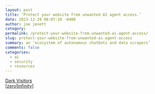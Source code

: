 ```yaml
---
layout: post
title: ‘Protect your website from unwanted AI agent access.’
date: 2023-12-29 08:07:10 -0400
author: joe jenett
category: 
permalink: /protect-your-website-from-unwanted-ai-agent-access/
slug: protect-your-website-from-unwanted-ai-agent-access
summary: an ‘ecosystem of autonomous chatbots and data scrapers’
comments: false
categories:
  - ai
  - security
  - resources
---
```


<a title="Dark Visitors - A list of known AI agents on the internet" href="https://darkvisitors.com/">Dark Visitors</a><br>[<a href="https://pinboard.in/u:zero1infinity">zero1infinity</a>]

<a href="https://brid.gy/publish/mastodon"></a>
